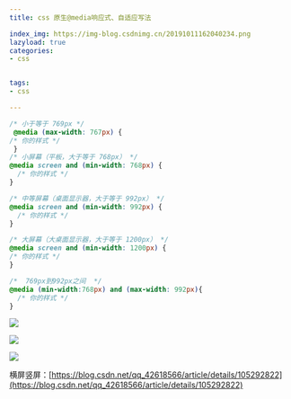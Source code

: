 ```yaml
---
title: css 原生@media响应式、自适应写法

index_img: https://img-blog.csdnimg.cn/20191011162040234.png
lazyload: true
categories:
- css


tags:
- css

---
```






```css
/* 小于等于 769px */
 @media (max-width: 767px) {
/* 你的样式 */
 }
/* 小屏幕（平板，大于等于 768px） */
@media screen and (min-width: 768px) {
  /* 你的样式 */
}

/* 中等屏幕（桌面显示器，大于等于 992px） */
@media screen and (min-width: 992px) {
  /* 你的样式 */
}

/* 大屏幕（大桌面显示器，大于等于 1200px） */
@media screen and (min-width: 1200px) {
/* 你的样式 */
}

/*  769px到992px之间  */
@media (min-width:768px) and (max-width: 992px){
  /* 你的样式 */
}
```
![](https://img-blog.csdnimg.cn/20191011162040234.png)

![](https://img-blog.csdnimg.cn/2019101116205666.png)

![](https://img-blog.csdnimg.cn/20191011162123336.png)


横屏竖屏：[https://blog.csdn.net/qq_42618566/article/details/105292822](https://blog.csdn.net/qq_42618566/article/details/105292822)
